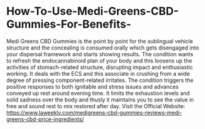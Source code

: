 # How-To-Use-Medi-Greens-CBD-Gummies-For-Benefits-
Medi Greens CBD Gummies is the point by point for the sublingual vehicle structure and the concealing is consumed orally which gets disengaged into your dispersal framework and starts showing results. The condition wants to refresh the endocannabinoid plan of your body and this loosens up the activities of stomach-related structure, disrupting impact and enthusiastic working. It deals with the ECS and this associate in crushing from a wide degree of pressing component-related irritates. The condition triggers the positive responses to both ignitable and stress issues and advances conveyed up rest around evening time. It limits the exhaustion levels and solid sadness over the body and thusly it maintains you to see the value in free and sound rest to mix restored after day. Visit the Official Website: https://www.laweekly.com/medigreens-cbd-gummies-reviews-medi-greens-cbd-price-ingredients/

